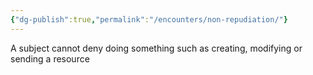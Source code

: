 ```yaml
---
{"dg-publish":true,"permalink":"/encounters/non-repudiation/"}
---
```


A subject cannot deny doing something such as creating, modifying or sending a resource